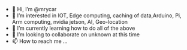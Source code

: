 - 👋 Hi, I’m @mrycar
- 👀 I’m interested in IOT, Edge computing, caching of data,Arduino, Pi, Arm computing, nvidia jetson, AI, Geo-location
- 🌱 I’m currently learning how to do all of the above
- 💞️ I’m looking to collaborate on unknown at this time
- 📫 How to reach me ...

<!---
mrycar/mrycar is a ✨ special ✨ repository because its `README.md` (this file) appears on your GitHub profile.
You can click the Preview link to take a look at your changes.
--->

